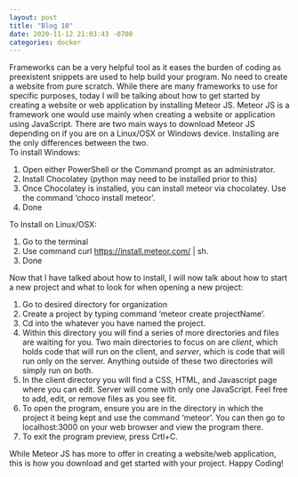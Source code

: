 ```yaml
---
layout: post
title: "Blog 10"
date: 2020-11-12 21:03:43 -0700
categories: docker
---
```

Frameworks can be a very helpful tool as it eases the burden of coding as preexistent snippets are used to help build your program. No need to create a website from pure scratch. While there are many frameworks to use for specific purposes, today I will be talking about how to get started by creating a website or web application by installing Meteor JS. Meteor JS is a framework one would use mainly when creating a website or application using JavaScript. There are two main ways to download Meteor JS depending on if you are on a Linux/OSX or Windows device. Installing are the only differences between the two.  
To install Windows: 
1.	Open either PowerShell or the Command prompt as an administrator.
2.	Install Chocolatey (python may need to be installed prior to this)
3.	Once Chocolatey is installed, you can install meteor via chocolatey. Use the command ‘choco install meteor’.
4.	Done

To Install on Linux/OSX:
1.	Go to the terminal
2.	Use command curl https://install.meteor.com/ | sh.
3.	Done

Now that I have talked about how to install, I will now talk about how to start a new project and what to look for when opening a new project:
1.	Go to desired directory for organization
2.	Create a project by typing command ‘meteor create projectName’. 
3.	Cd into the whatever you have named the project. 
4.	Within this directory you will find a series of more directories and files are waiting for you. Two main directories to focus on are *client*, which holds code that will run on the client, and *server*, which is code that will run only on the server. Anything outside of these two directories will simply run on both.
5.	In the client directory you will find a CSS, HTML, and Javascript page where you can edit. Server will come with only one JavaScript. Feel free to add, edit, or remove files as you see fit. 
6.	To open the program, ensure you are in the directory in which the project it being kept and use the command ‘meteor’. You can then go to localhost:3000 on your web browser and view the program there.
7.	To exit the program preview, press Crtl+C.

 While Meteor JS has more to offer in creating a website/web application, this is how you download and get started with your project. Happy Coding!


